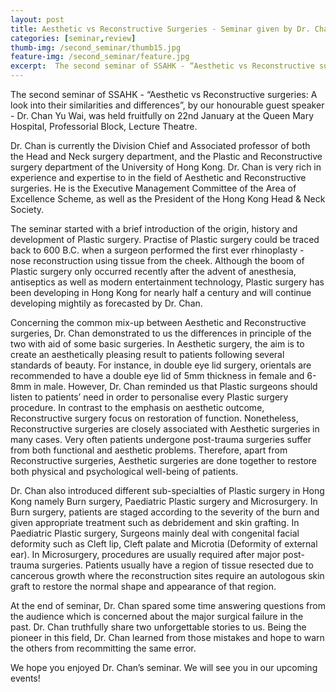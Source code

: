 ```yaml
---
layout: post
title: Aesthetic vs Reconstructive Surgeries - Seminar given by Dr. Chan Yu Wai
categories: [seminar,review]
thumb-img: /second_seminar/thumb15.jpg
feature-img: /second_seminar/feature.jpg
excerpt:  The second seminar of SSAHK - “Aesthetic vs Reconstructive surgeries: A look into their similarities and differences”, by our honourable guest speaker - Dr. Chan Yu Wai, was held fruitfully on 22nd January ......
---
```


The second seminar of SSAHK - “Aesthetic vs Reconstructive surgeries: A look into their similarities and differences”, by our honourable guest speaker - Dr. Chan Yu Wai, was held fruitfully on 22nd January at the Queen Mary Hospital, Professorial Block, Lecture Theatre.

Dr. Chan is currently the Division Chief and Associated professor of both the Head and Neck surgery department, and the Plastic and Reconstructive surgery department of the University of Hong Kong. Dr. Chan is very rich in experience and expertise to in the field of Aesthetic and Reconstructive surgeries. He is the Executive Management Committee of the Area of Excellence Scheme, as well as the President of the Hong Kong Head & Neck Society.

The seminar started with a brief introduction of the origin, history and development of Plastic surgery. Practise of Plastic surgery could be traced back to 600 B.C. when a surgeon performed the first ever rhinoplasty - nose reconstruction using tissue from the cheek. Although the boom of Plastic surgery only occurred recently after the advent of anesthesia, antiseptics as well as modern entertainment technology, Plastic surgery has been developing in Hong Kong for nearly half a century and will continue developing mightily as forecasted by Dr. Chan.

Concerning the common mix-up between Aesthetic and Reconstructive surgeries, Dr. Chan demonstrated to us the differences in principle of the two with aid of some basic surgeries. In Aesthetic surgery, the aim is to create an aesthetically pleasing result to patients following several standards of beauty. For instance, in double eye lid surgery, orientals are recommended to have a double eye lid of 5mm thickness in female and 6-8mm in male. However, Dr. Chan reminded us that Plastic surgeons should listen to patients’ need in order to personalise every Plastic surgery procedure. In contrast to the emphasis on aesthetic outcome, Reconstructive surgery focus on restoration of function. Nonetheless, Reconstructive surgeries are closely associated with Aesthetic surgeries in many cases. Very often patients undergone post-trauma surgeries suffer from both functional and aesthetic problems. Therefore, apart from Reconstructive surgeries, Aesthetic surgeries are done together to restore both physical and psychological well-being of patients.

Dr. Chan also introduced different sub-specialties of Plastic surgery in Hong Kong namely Burn surgery, Paediatric Plastic surgery and Microsurgery. In Burn surgery, patients are staged according to the severity of the burn and given appropriate treatment such as debridement and skin grafting. In Paediatric Plastic surgery, Surgeons mainly deal with congenital facial deformity such as Cleft lip, Cleft palate and Microtia (Deformity of external ear). In Microsurgery, procedures are usually required after major post-trauma surgeries. Patients usually have a region of tissue resected due to cancerous growth where the reconstruction sites require an autologous skin graft to restore the normal shape and appearance of that region.

At the end of seminar, Dr. Chan spared some time answering questions from the audience which is concerned about the major surgical failure in the past. Dr. Chan truthfully share two unforgettable stories to us. Being the pioneer in this field, Dr. Chan learned from those mistakes and hope to warn the others from recommitting the same error.

We hope you enjoyed Dr. Chan’s seminar. We will see you in our upcoming events!
